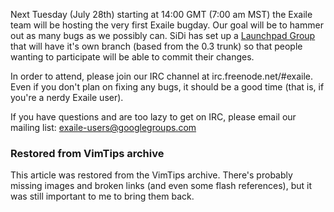 <!-- :metadata:

title: Exaile's Very First Bugday Event
tags: Exaile, Programming
publishedAt: 2009-07-24T18:32:27-07:00
summary:

Next Tuesday (July 28th) starting at 14:00 GMT (7:00 am MST) the Exaile team
will be hosting the very first Exaile bugday.  Our goal will be to hammer out
as many bugs as we possibly can.  SiDi has set up a <a
href='http://launchpad.net/~exaile-bugday'>Launchpad Group</a> that will have
it's own branch (based from the 0.3 trunk) so that people wanting to
participate will be able to commit their changes.

-->

Next Tuesday (July 28th) starting at 14:00 GMT (7:00 am MST) the Exaile team
will be hosting the very first Exaile bugday.  Our goal will be to hammer out
as many bugs as we possibly can.  SiDi has set up a <a
href='http://launchpad.net/~exaile-bugday'>Launchpad Group</a> that will have
it's own branch (based from the 0.3 trunk) so that people wanting to
participate will be able to commit their changes.

In order to attend, please join our IRC channel at irc.freenode.net/#exaile.
Even if you don't plan on fixing any bugs, it should be a good time (that is,
if you're a nerdy Exaile user).

If you have questions and are too lazy to get on IRC, please email our mailing
list: exaile-users@googlegroups.com

<div class="restored-from-archive">
  <h3>Restored from VimTips archive</h3>
  <p>
  This article was restored from the VimTips archive. There's probably
  missing images and broken links (and even some flash references), but it
  was still important to me to bring them back.
  </p>
</div>
